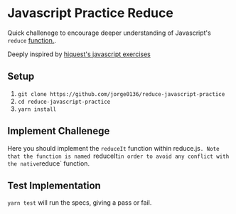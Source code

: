 # Javascript Practice Reduce
Quick challenege to encourage deeper understanding of Javascript's `reduce` [function.](https://www.freecodecamp.org/news/reduce-f47a7da511a9/).

Deeply inspired by [hiquest's javascript exercises](https://github.com/hiquest/jsex)

## Setup

1. `git clone https://github.com/jorge0136/reduce-javascript-practice`
2. `cd reduce-javascript-practice`
3. `yarn install`

## Implement Challenege

Here you should implement the `reduceIt` function within reduce.js`.
Note that the function is named `reduceIt` in order to avoid any conflict with the
native `reduce` function.

## Test Implementation

`yarn test` will run the specs, giving a pass or fail.
